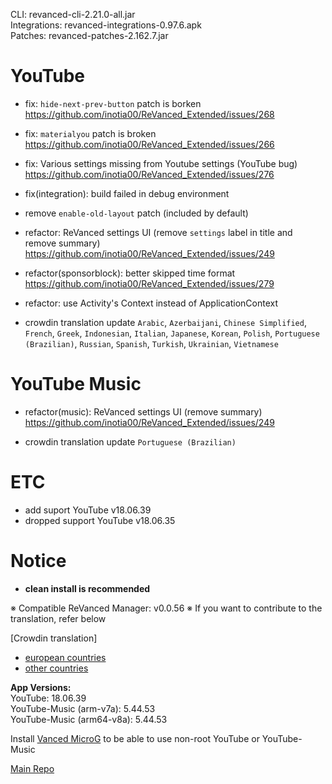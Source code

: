 CLI: revanced-cli-2.21.0-all.jar  
Integrations: revanced-integrations-0.97.6.apk  
Patches: revanced-patches-2.162.7.jar  

YouTube
==
- fix: `hide-next-prev-button` patch is borken https://github.com/inotia00/ReVanced_Extended/issues/268
- fix: `materialyou` patch is broken https://github.com/inotia00/ReVanced_Extended/issues/266
- fix: Various settings missing from Youtube settings (YouTube bug) https://github.com/inotia00/ReVanced_Extended/issues/276
- fix(integration): build failed in debug environment
- remove `enable-old-layout` patch (included by default)
- refactor: ReVanced settings UI (remove `settings` label in title and remove summary) https://github.com/inotia00/ReVanced_Extended/issues/249
- refactor(sponsorblock): better skipped time format https://github.com/inotia00/ReVanced_Extended/issues/279
- refactor: use Activity's Context instead of ApplicationContext

- crowdin translation update
`Arabic`, `Azerbaijani`, `Chinese Simplified`, `French`, `Greek`, `Indonesian`, `Italian`, `Japanese`, `Korean`, `Polish`, `Portuguese (Brazilian)`, `Russian`, `Spanish`, `Turkish`, `Ukrainian`, `Vietnamese`

YouTube Music
==
- refactor(music): ReVanced settings UI (remove summary) https://github.com/inotia00/ReVanced_Extended/issues/249

- crowdin translation update
`Portuguese (Brazilian)`

ETC
==
- add suport YouTube v18.06.39
- dropped support YouTube v18.06.35

Notice
==
- **clean install is recommended**


※ Compatible ReVanced Manager: v0.0.56
※ If you want to contribute to the translation, refer below

[Crowdin translation]
- [european countries](https://crowdin.com/project/revancedextendedeu)
- [other countries](https://crowdin.com/project/revancedextended)
  
**App Versions:**  
YouTube: 18.06.39  
YouTube-Music (arm-v7a): 5.44.53  
YouTube-Music (arm64-v8a): 5.44.53  

Install [Vanced MicroG](https://github.com/inotia00/VancedMicroG/releases) to be able to use non-root YouTube or YouTube-Music  

[Main Repo](https://github.com/NoName-exe/revanced-extended)  
